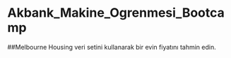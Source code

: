 # Akbank_Makine_Ogrenmesi_Bootcamp
##Melbourne Housing veri setini kullanarak bir evin fiyatını tahmin edin.

